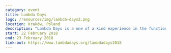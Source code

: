 ```yaml
---
category: event
title: Lambda Days
logo: /resources/img/lambda-days2.png
location: Kraków, Poland
description: "Lambda Days is a one of a kind experience in the functional world."
start: 22 February 2018
end: 23 February 2018
link-out: https://www.lambdadays.org/lambdadays2018
---
```

